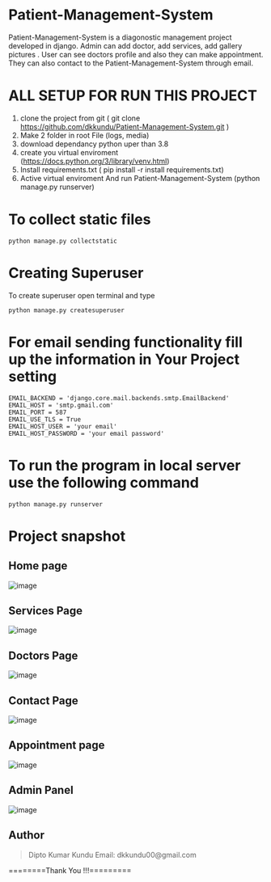 # Patient-Management-System

Patient-Management-System is a diagonostic management project developed in django. Admin can add doctor, add services, add gallery pictures . User can see doctors profile and also they can make appointment. They can also contact to the Patient-Management-System through email.

# ALL SETUP FOR RUN THIS PROJECT
1. clone the project from git ( git clone https://github.com/dkkundu/Patient-Management-System.git )
2. Make 2 folder in root File (logs, media)
3. download dependancy python uper than 3.8
4. create you virtual enviroment (https://docs.python.org/3/library/venv.html)
5. Install requirements.txt ( pip install -r install requirements.txt)
6. Active virtual enviroment And run Patient-Management-System (python manage.py runserver)


# To collect static files
```
python manage.py collectstatic
```
# Creating Superuser
To create superuser open terminal and type
```
python manage.py createsuperuser
```
# For email sending functionality fill up the information in Your Project setting
```
EMAIL_BACKEND = 'django.core.mail.backends.smtp.EmailBackend'
EMAIL_HOST = 'smtp.gmail.com'
EMAIL_PORT = 587
EMAIL_USE_TLS = True
EMAIL_HOST_USER = 'your email'
EMAIL_HOST_PASSWORD = 'your email password'
```
# To run the program in local server use the following command
```
python manage.py runserver
```
# Project snapshot

## Home page
![image](https://user-images.githubusercontent.com/19981097/57323709-0ea78180-7128-11e9-96f7-87dacdc8c0b8.png)

## Services Page
![image](https://user-images.githubusercontent.com/19981097/57323753-2979f600-7128-11e9-8c52-3b3ca47ffb12.png)

## Doctors Page
![image](https://user-images.githubusercontent.com/19981097/57323797-44e50100-7128-11e9-8ba9-caf1d433e359.png)

## Contact Page
![image](https://user-images.githubusercontent.com/19981097/57323832-562e0d80-7128-11e9-9c1e-235c300d084a.png)

## Appointment page
![image](https://user-images.githubusercontent.com/19981097/57323887-778ef980-7128-11e9-9a87-90d249a03577.png)

## Admin Panel
![image](https://user-images.githubusercontent.com/19981097/57323932-93929b00-7128-11e9-9dc0-ba53e5c9e1b1.png)

## Author
<blockquote>
Dipto Kumar Kundu
Email: dkkundu00@gmail.com
</blockquote>

========Thank You !!!=========




